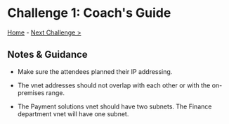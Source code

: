 # Challenge 1: Coach's Guide

[Home](./README.md) - [Next Challenge >](./Challenge-2.md)

## Notes & Guidance

- Make sure the attendees planned their IP addressing.

- The vnet addresses should not overlap with each other or with the on-premises range.

- The Payment solutions vnet should have two subnets. The Finance department vnet will have one subnet.
